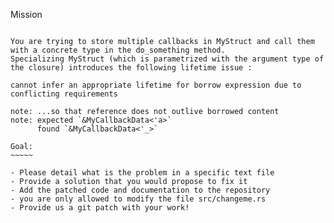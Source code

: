 Mission
~~~~~~~

You are trying to store multiple callbacks in MyStruct and call them with a concrete type in the do_something method.
Specializing MyStruct (which is parametrized with the argument type of the closure) introduces the following lifetime issue :

cannot infer an appropriate lifetime for borrow expression due to conflicting requirements

note: ...so that reference does not outlive borrowed content
note: expected `&MyCallbackData<'a>`
	  found `&MyCallbackData<'_>`

Goal:
~~~~~

- Please detail what is the problem in a specific text file
- Provide a solution that you would propose to fix it
- Add the patched code and documentation to the repository
- you are only allowed to modify the file src/changeme.rs
- Provide us a git patch with your work! 
